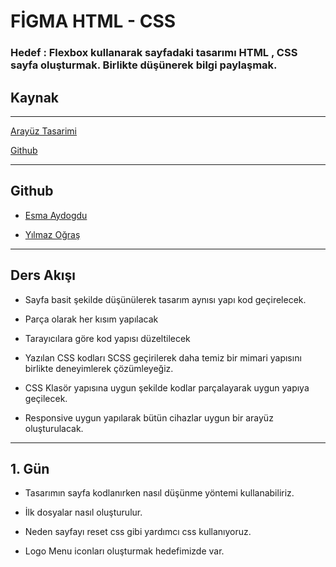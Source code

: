 # FİGMA HTML - CSS

### Hedef : Flexbox kullanarak sayfadaki tasarımı HTML , CSS sayfa oluşturmak. Birlikte düşünerek bilgi paylaşmak.

## Kaynak

---

[Arayüz Tasarimi ](https://www.figma.com/community/file/926751902178790221)

[Github](https://github.com/ograsyilmaz/css-workshop)

---

## Github

- [Esma Aydogdu ](https://github.com/esmaydogdu)

- [Yılmaz Oğraş ](https://github.com/ograsyilmaz)

---

## Ders Akışı

- Sayfa basit şekilde düşünülerek tasarım aynısı yapı kod geçirelecek.

- Parça olarak her kısım yapılacak

- Tarayıcılara göre kod yapısı düzeltilecek

- Yazılan CSS kodları SCSS geçirilerek daha temiz bir mimari yapısını birlikte deneyimlerek çözümleyeğiz.

- CSS Klasör yapısına uygun şekilde kodlar parçalayarak uygun yapıya geçilecek.

- Responsive uygun yapılarak bütün cihazlar uygun bir arayüz oluşturulacak.

---

## 1. Gün

- Tasarımın sayfa kodlanırken nasıl düşünme yöntemi kullanabiliriz.
- İlk dosyalar nasıl oluşturulur.

- Neden sayfayı reset css gibi yardımcı css kullanıyoruz.

* Logo Menu iconları oluşturmak hedefimizde var.
